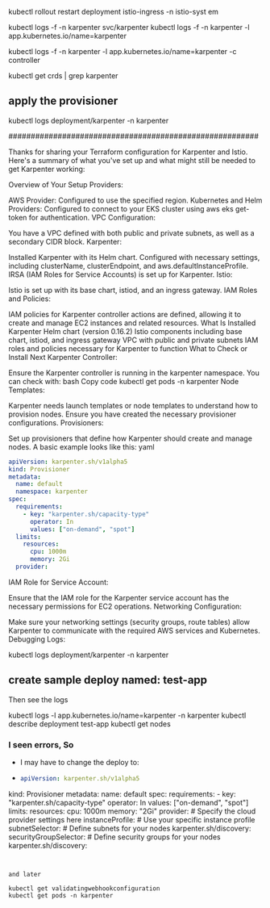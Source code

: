 kubectl rollout restart deployment istio-ingress -n istio-syst
em

kubectl logs -f -n karpenter svc/karpenter
kubectl logs -f -n karpenter -l app.kubernetes.io/name=karpenter


kubectl logs -f -n karpenter -l app.kubernetes.io/name=karpenter -c controller 

kubectl get crds | grep karpenter

## apply the provisioner

kubectl logs deployment/karpenter -n karpenter


########################################################

Thanks for sharing your Terraform configuration for Karpenter and Istio. Here's a summary of what you've set up and what might still be needed to get Karpenter working:

Overview of Your Setup
Providers:

AWS Provider: Configured to use the specified region.
Kubernetes and Helm Providers: Configured to connect to your EKS cluster using aws eks get-token for authentication.
VPC Configuration:

You have a VPC defined with both public and private subnets, as well as a secondary CIDR block.
Karpenter:

Installed Karpenter with its Helm chart.
Configured with necessary settings, including clusterName, clusterEndpoint, and aws.defaultInstanceProfile.
IRSA (IAM Roles for Service Accounts) is set up for Karpenter.
Istio:

Istio is set up with its base chart, istiod, and an ingress gateway.
IAM Roles and Policies:

IAM policies for Karpenter controller actions are defined, allowing it to create and manage EC2 instances and related resources.
What Is Installed
Karpenter Helm chart (version 0.16.2)
Istio components including base chart, istiod, and ingress gateway
VPC with public and private subnets
IAM roles and policies necessary for Karpenter to function
What to Check or Install Next
Karpenter Controller:

Ensure the Karpenter controller is running in the karpenter namespace. You can check with:
bash
Copy code
kubectl get pods -n karpenter
Node Templates:

Karpenter needs launch templates or node templates to understand how to provision nodes. Ensure you have created the necessary provisioner configurations.
Provisioners:

Set up provisioners that define how Karpenter should create and manage nodes. A basic example looks like this:
yaml
```yaml
apiVersion: karpenter.sh/v1alpha5
kind: Provisioner
metadata:
  name: default
  namespace: karpenter
spec:
  requirements:
    - key: "karpenter.sh/capacity-type"
      operator: In
      values: ["on-demand", "spot"]
  limits:
    resources:
      cpu: 1000m
      memory: 2Gi
  provider:
```

IAM Role for Service Account:

Ensure that the IAM role for the Karpenter service account has the necessary permissions for EC2 operations.
Networking Configuration:

Make sure your networking settings (security groups, route tables) allow Karpenter to communicate with the required AWS services and Kubernetes.
Debugging Logs:

kubectl logs deployment/karpenter -n karpenter

## create sample deploy named:  test-app
Then see the logs

kubectl logs -l app.kubernetes.io/name=karpenter -n karpenter
kubectl describe deployment test-app
kubectl get nodes

### I seen errors, So
- I may have to change the deploy to:

- ```yaml
  apiVersion: karpenter.sh/v1alpha5
kind: Provisioner
metadata:
  name: default
spec:
  requirements:
    - key: "karpenter.sh/capacity-type"
      operator: In
      values: ["on-demand", "spot"]
  limits:
    resources:
      cpu: 1000m
      memory: "2Gi"
  provider:
    # Specify the cloud provider settings here
    instanceProfile: <YourInstanceProfile> # Use your specific instance profile
    subnetSelector:
      # Define subnets for your nodes
      karpenter.sh/discovery: <YourVPCID>
    securityGroupSelector:
      # Define security groups for your nodes
      karpenter.sh/discovery: <YourVPCID>
```


and later

kubectl get validatingwebhookconfiguration
kubectl get pods -n karpenter



